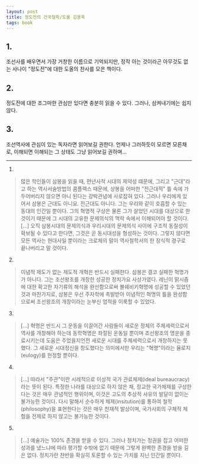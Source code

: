 ```yaml
---
layout: post
title: 정도전의 건국철학/도올 김용옥
tags: book
---
```


## 1. 
조선사를 배우면서 가장 거창한 이름으로 기억되지만, 정작 아는 것이라곤 아무것도 없는 사나이 "정도전"에 대한 도올의 찬사를 모은 책이다.

## 2. 
정도전에 대한 조그마한 관심만 있다면 충분히 읽을 수 있다. 그러나, 삼켜내기에는 쉽지 않다.

## 3. 
조선역사에 관심이 있는 독자라면 읽어보길 권한다. 언제나 그러하듯이 모르면 모른채로, 이해되면 이해되는 그 상태도 그냥 읽어보길 권하며...

- - -

1. 
> 많은 학인들이 삼봉을 읽을 때, 편년사적 시대의 제약성 떄문에, 그리고 "근대"라고 하는 역사서술방법의 콤플렉스 때문에, 상봉을 어떠한 "전근대적" 틀 속에 가두어버리지 않으면 아니 된다는 강박관념에 사로잡혀 있다. 그러나 우리에게 있어서 삼봉은 근대도 아니요. 전근대도 아니다. 그는 우리와 같이 호흡할 수 있는 동대의 인간일 뿐이다. 그의 혁명적 구상은 물론 그가 살었던 시대를 대상으로 한 것이기 때문에 그 시대의 고유한 문제의식의 맥락 속에서 이해되어야 할 것이다. [...] 오직 삼봉시대의 문제의식과 우리시대의 문제의식 사이에 구조적 동질성이 확보될 수 있다고 한다면, 그것은 곧 동시대성을 형성하는 것이다. 그렇지 않다면 모든 역사는 현대사일 뿐이라는 크로체의 말이 역사철학서의 한 장식적 경구로 끝나버리고 말 것이다.

2. 
> 이념적 제도가 없는 제도적 개혁은 반드시 실패한다. 삼봉은 결코 실패한 혁명가가 아니다. 그는 조선왕조를 개창한 성공한 정치가요 사상가였다. 레닌이 맑시즘에 대한 확고한 자기류의 해석을 완선함으로써 볼쉐비키혁명에 성공할 수 있었던 것과 마찬가지로, 삼봉은 우선 주자학에 촉발받아 이념적인 혁명의 틀을 완성함으로써 조선왕조의 개창이라는 눈부신 업적을 이룩할 수 있었다.

3. 
> [...] 혁명은 반드시 그 운동을 이끌어간 사람들이 새로운 정체의 주체세력으로서 역사를 개창해야 하는데 동학혁명은 좌절된 운동일 뿐이며 조선왕조의 명운을 종료시키는데 도움은 주었을지언전 새로운 시대를 주체세력으로서 개창하지는 못했다. 그 새로운 시대정신을 창도했다는 의미에서만 우리는 "혁명"이라는 율로지(eulogy)를 헌정할 뿐이다.

4. 
> [...] 따라서 "주관"이란 시레적으로 이상적 국가 관료체제(ideal bureaucracy)라는 뜻이 된다. 특정한 나라를 대상으로 하지 않은 채, 정교한 국가체재를 구상한다는 것은 매우 관념적인 행위이며, 이것은 고도의 추상적 사유의 발달이 없이는 불가능한 것이다. 다시 말해서 순수하게 체제(insitution)를 통하여 철학(philosophy)을 표현한다는 것은 매우 천재적 발상이며, 국가사회의 구체적 체험을 전제로 하지 않고는 불가능한 것이다.

5. 
> [...] 예술가는 100% 존경을 받을 수 있다. 그러나 정치가는 정권을 잡고 어떠한 성과를 냈느냐에 따라 평가할 수밖에 없기 때문에 그렇게 완벽한 존경을 받을 길은 없다. 정치가란 찬반을 확실히 토론할 수 있는 가치를 지닌 인간일 뿐이다.

 